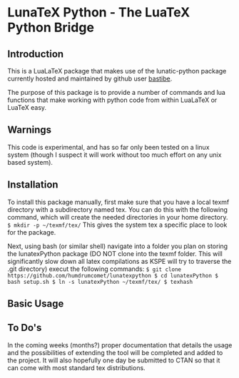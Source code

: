 # LunaTeX Python - The LuaTeX Python Bridge
## Introduction
This is a LuaLaTeX package that makes use of the lunatic-python package currently hosted and maintained
by github user [bastibe](https://github.com/bastibe/lunatic-python).

The purpose of this package is to provide a number of commands and lua functions that make working
with python code from within LuaLaTeX or LuaTeX easy.

## Warnings
This code is experimental, and has so far only been tested on a linux system (though I suspect it
will work without too much effort on any unix based system).

## Installation
To install this package manually, first make sure that you have a local texmf directory with a
subdirectory named tex. You can do this with the following command, which will create the needed 
directories in your home directory. 
`
$ mkdir -p ~/texmf/tex/
`
This gives the system tex a specific place to look for the package.

Next, using bash (or similar shell) navigate into a folder you plan on storing the lunatexPython 
package (DO NOT clone into the texmf folder. This will significantly slow down all latex compilations 
as KSPE will try to traverse the .git directory) execut the following commands:
`
$ git clone https://github.com/humdrumcomet/lunatexpython
$ cd lunatexPython
$ bash setup.sh
$ ln -s lunatexPython ~/texmf/tex/
$ texhash
`

## Basic Usage

## To Do's
In the coming weeks (months?) proper documentation that details the usage and the possibilities of 
extending the tool will be completed and added to the project. It will also hopefully one day be
submitted to CTAN so that it can come with most standard tex distributions.
